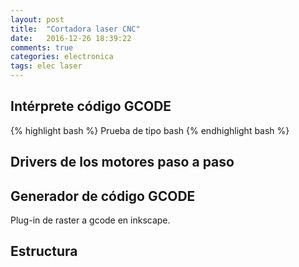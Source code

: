 ```yaml
---
layout: post
title:  "Cortadora laser CNC"
date:   2016-12-26 18:39:22
comments: true
categories: electronica
tags: elec laser
---
```

Intérprete código GCODE
-----------------------

{% highlight bash %}
Prueba de tipo bash
{% endhighlight bash %}

Drivers de los motores paso a paso
----------------------------------

Generador de código GCODE
-------------------------

Plug-in de raster a gcode en inkscape.

Estructura
----------
